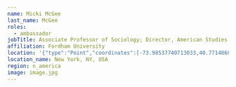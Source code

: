 ```yaml
---
name: Micki McGee
last_name: McGee
roles:
  - ambassador
jobTitle: Associate Professor of Sociology; Director, American Studies Program
affiliation: Fordham University
location: '{"type":"Point","coordinates":[-73.98537740713033,40.77148688377341]}'
location_name: New York, NY, USA
region: n_america
image: image.jpg
---
```


